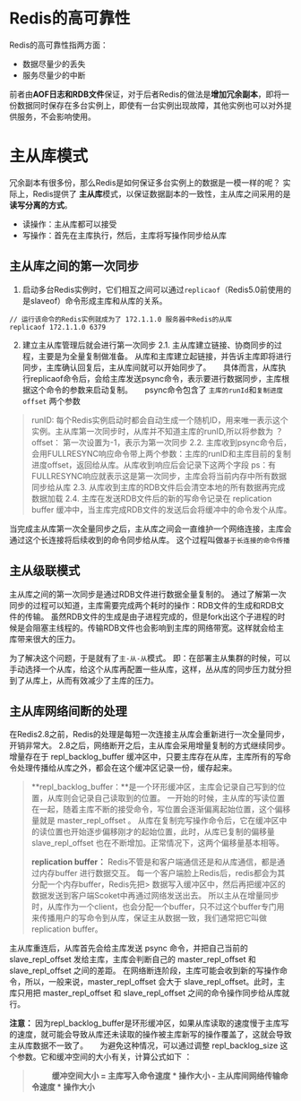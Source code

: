 # Redis的高可靠性

Redis的高可靠性指两方面：
- 数据尽量少的丢失
- 服务尽量少的中断

前者由**AOF日志和RDB文件**保证，对于后者Redis的做法是**增加冗余副本**，即将一份数据同时保存在多台实例上，即使有一台实例出现故障，其他实例也可以对外提供服务，不会影响使用。


# 主从库模式

冗余副本有很多份，那么Redis是如何保证多台实例上的数据是一模一样的呢？
实际上，Redis提供了 **主从库**模式，以保证数据副本的一致性，主从库之间采用的是**读写分离的方式**。
- 读操作：主从库都可以接受
- 写操作：首先在主库执行，然后，主库将写操作同步给从库

## 主从库之间的第一次同步

1. 启动多台Redis实例时，它们相互之间可以通过`replicaof`（Redis5.0前使用的是slaveof）命令形成主库和从库的关系。
```shell
// 运行该命令的Redis实例就成为了 172.1.1.0 服务器中Redis的从库
replicaof 172.1.1.0 6379
```

2. 建立主从库管理后就会进行第一次同步
2.1. 主从库建立链接、协商同步的过程，主要是为全量复制做准备。 从库和主库建立起链接，并告诉主库即将进行同步，主库确认回复后，主从库间就可以开始同步了。
&emsp; 具体而言，从库执行replicaof命令后，会给主库发送psync命令，表示要进行数据同步，主库根据这个命令的参数来启动复制。
&emsp; psync命令包含了 `主库的runId`和`复制进度offset` 两个参数
> runID: 每个Redis实例启动时都会自动生成一个随机ID，用来唯一表示这个实例。主从库第一次同步时，从库并不知道主库的runID,所以将参数为 ？
> offset： 第一次设置为-1，表示为第一次同步
2.2. 主库收到psync命令后，会用FULLRESYNC响应命令带上两个参数：主库的runID和主库目前的复制进度offset，返回给从库。从库收到响应后会记录下这两个字段
ps：有FULLRESYNC响应就表示这是第一次同步，主库会将当前内存中所有数据同步给从库
2.3. 从库收到主库的RDB文件后会清空本地的所有数据再完成数据加载
2.4. 主库在发送RDB文件后的新的写命令记录在 replication buffer 缓冲中，当主库完成RDB文件的发送后会将缓冲中的命令发个从库。

当完成主从库第一次全量同步之后，主从库之间会一直维护一个网络连接，主库会通过这个长连接将后续收到的命令同步给从库。 这个过程叫做`基于长连接的命令传播`

## 主从级联模式
主从库之间的第一次同步是通过RDB文件进行数据全量复制的。
通过了解第一次同步的过程可以知道，主库需要完成两个耗时的操作：RDB文件的生成和RDB文件的传输。
虽然RDB文件的生成是由子进程完成的，但是fork出这个子进程的时候是会阻塞主线程的。传输RDB文件也会影响到主库的网络带宽。这样就会给主库带来很大的压力。

为了解决这个问题，于是就有了`主-从-从`模式。
即：在部署主从集群的时候，可以手动选择一个从库，给这个从库再配置一些从库，这样，丛从库的同步压力就分担到了从库上，从而有效减少了主库的压力。


## 主从库网络间断的处理

在Redis2.8之前，Redis的处理是每短一次连接主从库会重新进行一次全量同步，开销非常大。
2.8之后，网络断开之后，主从库会采用增量复制的方式继续同步。  增量存在于 repl_backlog_buffer 缓冲区中，只要主库存在从库，主库所有的写命令处理传播给从库之外，都会在这个缓冲区记录一份，缓存起来。 
> **repl_backlog_buffer：**是一个环形缓冲区，主库会记录自己写到的位置，从库则会记录自己读取到的位置。
> 一开始的时候，主从库的写读位置在一起，随着主库不断的接受命令，写位置会逐渐偏离起始位置，这个偏移量就是 master_repl_offset 。 
> 从库在复制完写操作命令后，它在缓冲区中的读位置也开始逐步偏移刚才的起始位置，此时，从库已复制的偏移量 slave_repl_offset 也在不断增加。正常情况下，这两个偏移量基本相等。
>
> **replication buffer：** Redis不管是和客户端通信还是和从库通信，都是通过内存buffer 进行数据交互。 每一个客户端脸上Redis后，redis都会为其分配一个内存buffer，Redis先把> 数据写入缓冲区中，然后再把缓冲区的数据发送到客户端Scoket中再通过网络发送出去。
> 所以主从在增量同步时，从库作为一个client，也会分配一个buffer，只不过这个buffer专门用来传播用户的写命令到从库，保证主从数据一致，我们通常把它叫做replication buffer。
>
>

主从库重连后，从库首先会给主库发送 psync 命令，并把自己当前的 slave_repl_offset 发给主库，主库会判断自己的 master_repl_offset 和 slave_repl_offset 之间的差距。
在网络断连阶段，主库可能会收到新的写操作命令，所以，一般来说，master_repl_offset 会大于 slave_repl_offset。此时，主库只用把 master_repl_offset 和 slave_repl_offset 之间的命令操作同步给从库就行。

**注意：** 因为repl_backlog_buffer是环形缓冲区，如果从库读取的速度慢于主库写的速度，就可能会导致从库还未读取的操作被主库新写的操作覆盖了，这就会导致主从库数据不一致了。
&emsp; 为避免这种情况，可以通过调整 repl_backlog_size 这个参数。它和缓冲空间的大小有关，计算公式如下 ：
> &emsp; &emsp; **缓冲空间大小 = 主库写入命令速度 * 操作大小 - 主从库间网络传输命令速度 * 操作大小**








